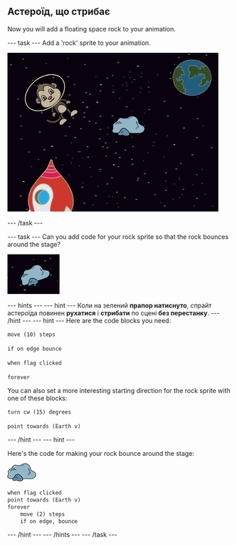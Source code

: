 ## Астероїд, що стрибає

Now you will add a floating space rock to your animation.

\--- task \--- Add a 'rock' sprite to your animation.

![Додавання спрайту астероїда](images/space-rock-sprite.png)

\--- /task \---

\--- task \--- Can you add code for your rock sprite so that the rock bounces around the stage?

![Тестування астероїда-стрибунця](images/space-bounce-test.png)

\--- hints \--- \--- hint \--- Коли на зелений **прапор натиснуто**, спрайт астероїда повинен **рухатися** і **стрибати** по сцені **без перестанку**. \--- /hint \--- \--- hint \--- Here are the code blocks you need:

```blocks3
move (10) steps

if on edge bounce

when flag clicked

forever
```

You can also set a more interesting starting direction for the rock sprite with one of these blocks:

```blocks3
turn cw (15) degrees

point towards (Earth v)
```

\--- /hint \--- \--- hint \---

Here's the code for making your rock bounce around the stage:

![Rock sprite](images/sprite-rock.png)

```blocks3
when flag clicked
point towards (Earth v)
forever
    move (2) steps
    if on edge, bounce
```

\--- /hint \--- \--- /hints \--- \--- /task \---